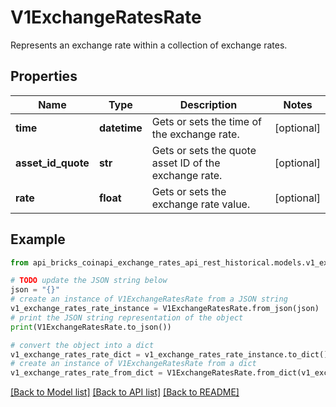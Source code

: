 # V1ExchangeRatesRate

Represents an exchange rate within a collection of exchange rates.

## Properties

Name | Type | Description | Notes
------------ | ------------- | ------------- | -------------
**time** | **datetime** | Gets or sets the time of the exchange rate. | [optional] 
**asset_id_quote** | **str** | Gets or sets the quote asset ID of the exchange rate. | [optional] 
**rate** | **float** | Gets or sets the exchange rate value. | [optional] 

## Example

```python
from api_bricks_coinapi_exchange_rates_api_rest_historical.models.v1_exchange_rates_rate import V1ExchangeRatesRate

# TODO update the JSON string below
json = "{}"
# create an instance of V1ExchangeRatesRate from a JSON string
v1_exchange_rates_rate_instance = V1ExchangeRatesRate.from_json(json)
# print the JSON string representation of the object
print(V1ExchangeRatesRate.to_json())

# convert the object into a dict
v1_exchange_rates_rate_dict = v1_exchange_rates_rate_instance.to_dict()
# create an instance of V1ExchangeRatesRate from a dict
v1_exchange_rates_rate_from_dict = V1ExchangeRatesRate.from_dict(v1_exchange_rates_rate_dict)
```
[[Back to Model list]](../README.md#documentation-for-models) [[Back to API list]](../README.md#documentation-for-api-endpoints) [[Back to README]](../README.md)


